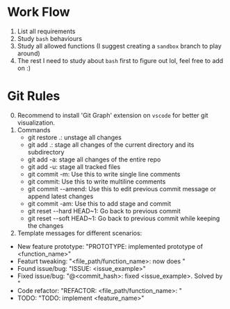 # Work Flow
1. List all requirements
2. Study `bash` behaviours
3. Study all allowed functions (I suggest creating a `sandbox` branch to play around)
4. The rest I need to study about `bash` first to figure out lol, feel free to add on :)

# Git Rules
0. Recommend to install 'Git Graph' extension on `vscode` for better git visualization.
1. Commands
   	- git restore .: unstage all changes
   	- git add .: stage all changes of the current directory and its subdirectory
   	- git add -a: stage all changes of the entire repo
   	- git add -u: stage all tracked files
   	- git commit -m: Use this to write single line comments
	- git commit: Use this to write multiline comments
 	- git commit --amend: Use this to edit previous commit message or append latest changes
 	- git commit -am: Use this to add stage and commit
   	- git reset --hard HEAD~1: Go back to previous commit 
  	- git reset --soft HEAD~1: Go back to previous commit while keeping the changes
3. Template messages for different scenarios:
  - New feature prototype: "PROTOTYPE: implemented prototype of <function_name>"
  - Featurt tweaking: "<file_path/function_name>: now does <functionality>"
  - Found issue/bug: "ISSUE: <issue_example>"
  - Fixed issue/bug: "@<commit_hash>: fixed <issue_example>. Solved by <changes>"
  - Code refactor: "REFACTOR: <file_path/function_name>: <changes>"
  - TODO: "TODO: implement <feature_name>"
